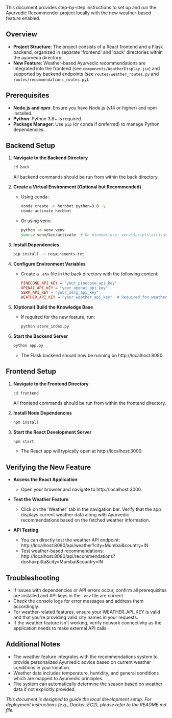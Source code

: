 
This document provides step-by-step instructions to set up and run the Ayurvedic Recommender project locally with the new weather-based feature enabled.

## Overview

- **Project Structure**: The project consists of a React frontend and a Flask backend, organized in separate 'frontend' and 'back' directories within the ayurveda directory.
- **New Feature**: Weather-based Ayurvedic recommendations are integrated into the frontend (see `components/WeatherDisplay.jsx`) and supported by backend endpoints (see `routes/weather_routes.py` and `routes/recommendations_routes.py`).

## Prerequisites

- **Node.js and npm**: Ensure you have Node.js (v14 or higher) and npm installed.
- **Python**: Python 3.8+ is required.
- **Package Manager**: Use `pip` (or conda if preferred) to manage Python dependencies.

## Backend Setup

1. **Navigate to the Backend Directory**

   ```bash
   cd back
   ```
   All backend commands should be run from within the back directory.

2. **Create a Virtual Environment (Optional but Recommended)**
   - Using conda:

     ```bash
     conda create -n herbbot python=3.8 -y
     conda activate herbbot
     ```
   - Or using venv:

     ```bash
     python -m venv venv
     source venv/bin/activate  # On Windows use: venv\Scripts\activate
     ```

3. **Install Dependencies**

   ```bash
   pip install -r requirements.txt
   ```

4. **Configure Environment Variables**
   - Create a `.env` file in the back directory with the following content:

     ```ini
     PINECONE_API_KEY = "your_pinecone_api_key"
     OPENAI_API_KEY = "your_openai_api_key"
     SERP_API_KEY = "your_serp_api_key"
     WEATHER_API_KEY = "your_weather_api_key"  # Required for weather-based recommendations
     ```

5. **(Optional) Build the Knowledge Base**
   - If required for the new feature, run:

     ```bash
     python store_index.py
     ```

6. **Start the Backend Server**

   ```bash
   python app.py
   ```
   - The Flask backend should now be running on http://localhost:8080.

## Frontend Setup

1. **Navigate to the Frontend Directory**

   ```bash
   cd frontend
   ```
   All frontend commands should be run from within the frontend directory.

2. **Install Node Dependencies**

   ```bash
   npm install
   ```

3. **Start the React Development Server**

   ```bash
   npm start
   ```
   - The React app will typically open at http://localhost:3000.

## Verifying the New Feature

- **Access the React Application**:
  - Open your browser and navigate to http://localhost:3000.
- **Test the Weather Feature**:
  - Click on the 'Weather' tab in the navigation bar. Verify that the app displays current weather data along with Ayurvedic recommendations based on the fetched weather information.
  
- **API Testing**:
  - You can directly test the weather API endpoint: http://localhost:8080/api/weather?city=Mumbai&country=IN
  - Test weather-based recommendations: http://localhost:8080/api/recommendations?dosha=pitta&city=Mumbai&country=IN

## Troubleshooting

- If issues with dependencies or API errors occur, confirm all prerequisites are installed and API keys in the `.env` file are correct.
- Check the console logs for error messages and address them accordingly.
- For weather-related features, ensure your WEATHER_API_KEY is valid and that you're providing valid city names in your requests.
- If the weather feature isn't working, verify network connectivity as the application needs to make external API calls.

## Additional Notes

- The weather feature integrates with the recommendations system to provide personalized Ayurvedic advice based on current weather conditions in your location.
- Weather data includes temperature, humidity, and general conditions which are mapped to Ayurvedic principles.
- The system can automatically determine the season based on weather data if not explicitly provided.

*This document is designed to guide the local development setup. For deployment instructions (e.g., Docker, EC2), please refer to the README.md file.*

